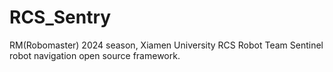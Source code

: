 # RCS_Sentry
RM(Robomaster) 2024 season, Xiamen University RCS Robot Team Sentinel robot navigation open source framework.
